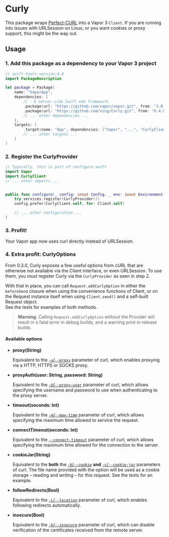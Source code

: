 # Curly

This package wraps [Perfect-CURL](https://github.com/PerfectlySoft/Perfect-CURL) into a Vapor 3 `Client`. If you are running into issues with URLSession on Linux, or you want cookies or proxy support, this might be the way out.

## Usage

### 1. Add this package as a dependency to your Vapor 3 project

```swift
// swift-tools-version:4.0
import PackageDescription

let package = Package(
    name: "VaporApp",
    dependencies: [
        // 💧 A server-side Swift web framework.
        .package(url: "https://github.com/vapor/vapor.git", from: "3.0.0"),
        .package(url: "https://github.com/vzsg/Curly.git", from: "0.4.0"),
        // ... other dependencies ...
    ],
    targets: [
        .target(name: "App", dependencies: ["Vapor", "...", "CurlyClient"]),
        // ... other targets ...
    ]
)
```

### 2. Register the CurlyProvider

```swift
// Typically, this is part of configure.swift
import Vapor
import CurlyClient
// ... other imports ...


public func configure(_ config: inout Config, _ env: inout Environment, _ services: inout Services) throws {
    try services.register(CurlyProvider())
    config.prefer(CurlyClient.self, for: Client.self)

    // ... other configuration ...
}
```

### 3. Profit!

Your Vapor app now uses curl directly instead of URLSession.

### 4. Extra profit: CurlyOptions

From 0.3.0, Curly exposes a few useful options from cURL that are otherwise not available via the Client interface, or even URLSession. To use them, you _must_ register Curly via the `CurlyProvider` as seen in step 2.

With that in place, you can call `Request.addCurlyOption` in either the `beforeSend` closure when using the convenience functions of Client, or on the Request instance itself when using `Client.send()` and a self-built Request object.  
See the tests for examples of both methods.

> **Warning**: Calling `Request.addCurlyOption` without the Provider will result in a fatal error in debug builds, and a warning print in release builds.


#### Available options

- **proxy(String)**

    Equivalent to the [`-x`/`--proxy`](https://curl.haxx.se/docs/manpage.html#-x) parameter of curl, which enables proxying via a HTTP, HTTPS or SOCKS proxy.

- **proxyAuth(user: String, password: String)**

    Equivalent to the [`-U`/`--proxy-user`](https://curl.haxx.se/docs/manpage.html#-U) parameter of curl, which allows specifying the username and password to use when authenticating to the proxy server.

- **timeout(seconds: Int)**

    Equivalent to the [`-m`/`--max-time`](https://curl.haxx.se/docs/manpage.html#-m) parameter of curl, which allows specifying the maximum time allowed to service the request.

- **connectTimeout(seconds: Int)**

    Equivalent to the [`--connect-timeout`](https://curl.haxx.se/docs/manpage.html#--connect-timeout) parameter of curl, which allows specifying the maximum time allowed for the connection to the server.

- **cookieJar(String)**
  
  Equivalent to the **both** the [`-b`/`--cookie`](ttps://curl.haxx.se/docs/manpage.html#-b) **and** [`-c`/`--cookie-jar`](ttps://curl.haxx.se/docs/manpage.html#-c) parameters of curl. The file name provided with the option will be used as a cookie storage – reading and writing – for this request. See the tests for an example.

- **followRedirects(Bool)**

    Equivalent to the [`-L`/`--location`](https://curl.haxx.se/docs/manpage.html#-L) parameter of curl, which enables following redirects automatically.

- **insecure(Bool)**

    Equivalent to the [`-k`/`--insecure`](https://curl.haxx.se/docs/manpage.html#-k) parameter of curl, which can disable verification of the certificates received from the remote server.
